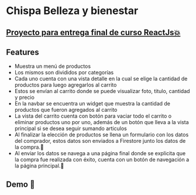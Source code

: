 # Chispa Belleza y bienestar


## [Proyecto para entrega final de curso ReactJs💥](https://github.com/Suigikay/Desafios-ReactJs-Sofia-Mallarino)


## Features

- Muestra un menú de productos
- Los mismos son divididos por categorías
- Cada uno cuenta con una vista detalle en la cual se elige la cantidad de productos para luego agregarlos al carrito
- Estos se envían al carrito donde se puede visualizar foto, titulo, cantidad y precio
- En la navbar se encuentra un widget que muestra la cantidad de productos que fueron agregados al carrito
- La vista del carrito cuenta con botón para vaciar todo el carrito o eliminar productos uno por uno, además de un botón que lleva a la vista principal si se desea seguir sumando articulos
- Al finalizar la elección de productos se llena un formulario con los datos del comprador, estos datos son enviados a Firestore junto los datos de la compra.🌟
- Al enviar los datos se navega a una página final donde se explicita que la compra fue realizada con éxito, cuenta con un botón de navegación a la página principal.🎉


## Demo 👀


